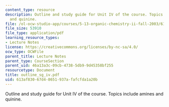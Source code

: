 ```yaml
---
content_type: resource
description: Outline and study guide for Unit IV of the course. Topics include amines
  and quinine.
file: /ol-ocw-studio-app/courses/5-13-organic-chemistry-ii-fall-2003/613af83067d48651937afafcfda1a20b_outline_sg_iv.pdf
file_size: 53910
file_type: application/pdf
learning_resource_types:
- Lecture Notes
license: https://creativecommons.org/licenses/by-nc-sa/4.0/
ocw_type: OCWFile
parent_title: Lecture Notes
parent_type: CourseSection
parent_uid: 46a13a3c-09cb-4738-5db9-9d45358bf255
resourcetype: Document
title: outline_sg_iv.pdf
uid: 613af830-67d4-8651-937a-fafcfda1a20b
---
```

Outline and study guide for Unit IV of the course. Topics include amines and quinine.
